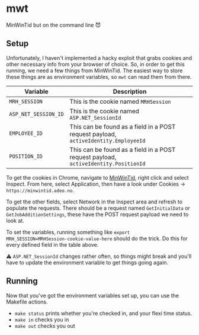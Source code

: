 # mwt

MinWinTid but on the command line 😈

## Setup

Unfortunately, I haven't implemented a hacky exploit that grabs cookies and other necessary info from your browser of choice.
So, in order to get this running, we need a few things from MinWinTid.
The easiest way to store these things are as environment variables, so `mwt` can read them from there.

| Variable | Description |
|----------|-------------|
| `MRH_SESSION` | This is the cookie named `MRHSession` |
| `ASP_NET_SESSION_ID` | This is the cookie named `ASP.NET_SessionId` |
| `EMPLOYEE_ID` | This can be found as a field in a POST request payload, `activeIdentity.EmployeeId` |
| `POSITION_ID` | This can be found as a field in a POST request payload, `activeIdentity.PositionId` |

To get the cookies in Chrome, navigate to [MinWinTid](https://minwintid.adeo.no/MinWintid/), right click and select Inspect.
From here, select Application, then have a look under Cookies -> `https://minwintid.adeo.no`.

To get the other fields, select Network in the Inspect area and refresh to populate the requests.
There should be a request named `GetInitialData` or `GetJobAdditionSettings`, these have the POST request payload we need to look at.

To set the variables, running something like `export MRH_SESSION=MRHSession-cookie-value-here` should do the trick.
Do this for every defined field in the table above.

⚠️ `ASP.NET_SessionId` changes rather often, so things might break and you'll have to update the environment variable to get things going again.

## Running

Now that you've got the environment variables set up, you can use the Makefile actions.

- `make status` prints whether you're checked in, and your flexi time status.
- `make in` checks you in
- `make out` checks you out
